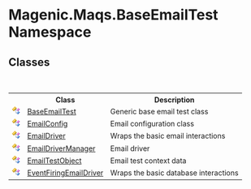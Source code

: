 # Magenic.Maqs.BaseEmailTest Namespace

## Classes
&nbsp;<table><tr><th></th><th>Class</th><th>Description</th></tr><tr><td>![Public class](media/pubclass.gif "Public class")</td><td><a href="#/MAQS_5/Email_AUTOGENERATED/BaseEmailTest_Class">BaseEmailTest</a></td><td>
Generic base email test class</td></tr><tr><td>![Public class](media/pubclass.gif "Public class")</td><td><a href="#/MAQS_5/Email_AUTOGENERATED/EmailConfig_Class">EmailConfig</a></td><td>
Email configuration class</td></tr><tr><td>![Public class](media/pubclass.gif "Public class")</td><td><a href="#/MAQS_5/Email_AUTOGENERATED/EmailDriver_Class">EmailDriver</a></td><td>
Wraps the basic email interactions</td></tr><tr><td>![Public class](media/pubclass.gif "Public class")</td><td><a href="#/MAQS_5/Email_AUTOGENERATED/EmailDriverManager_Class">EmailDriverManager</a></td><td>
Email driver</td></tr><tr><td>![Public class](media/pubclass.gif "Public class")</td><td><a href="#/MAQS_5/Email_AUTOGENERATED/EmailTestObject_Class">EmailTestObject</a></td><td>
Email test context data</td></tr><tr><td>![Public class](media/pubclass.gif "Public class")</td><td><a href="#/MAQS_5/Email_AUTOGENERATED/EventFiringEmailDriver_Class">EventFiringEmailDriver</a></td><td>
Wraps the basic database interactions</td></tr></table>&nbsp;
